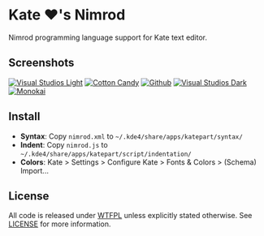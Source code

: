Kate ♥'s Nimrod
===
Nimrod programming language support for Kate text editor.

Screenshots
---
[![Visual Studios Light](http://www.reign-studios.net/philipwitte/nimrod/kate/Syntax_VSLight_Thumb.png "Visual Studios Light")](http://www.reign-studios.net/philipwitte/nimrod/kate/Syntax_VSLight.png)
[![Cotton Candy](http://www.reign-studios.net/philipwitte/nimrod/kate/Syntax_CottonCandy_Thumb.png "Cotton Candy")](http://www.reign-studios.net/philipwitte/nimrod/kate/Syntax_CottonCandy.png)
[![Github](http://www.reign-studios.net/philipwitte/nimrod/kate/Syntax_Github_Thumb.png "Github")](http://www.reign-studios.net/philipwitte/nimrod/kate/Syntax_Github.png)
[![Visual Studios Dark](http://www.reign-studios.net/philipwitte/nimrod/kate/Syntax_VSDark_Thumb.png "Visual Studios Dark")](http://www.reign-studios.net/philipwitte/nimrod/kate/Syntax_VSDark.png)
[![Monokai](http://www.reign-studios.net/philipwitte/nimrod/kate/Syntax_Monokai_Thumb.png "Monokai")](http://www.reign-studios.net/philipwitte/nimrod/kate/Syntax_Monokai.png)

Install
---
- **Syntax**: Copy `nimrod.xml` to `~/.kde4/share/apps/katepart/syntax/`
- **Indent**: Copy `nimrod.js` to `~/.kde4/share/apps/katepart/script/indentation/`
- **Colors**: Kate > Settings > Configure Kate > Fonts & Colors > (Schema) Import...

License
---
All code is released under [WTFPL](http://www.wtfpl.net/) unless explicitly stated otherwise. See [LICENSE](https://github.com/PhilipWitte/NimKate/blob/master/LICENSE) for more information.
